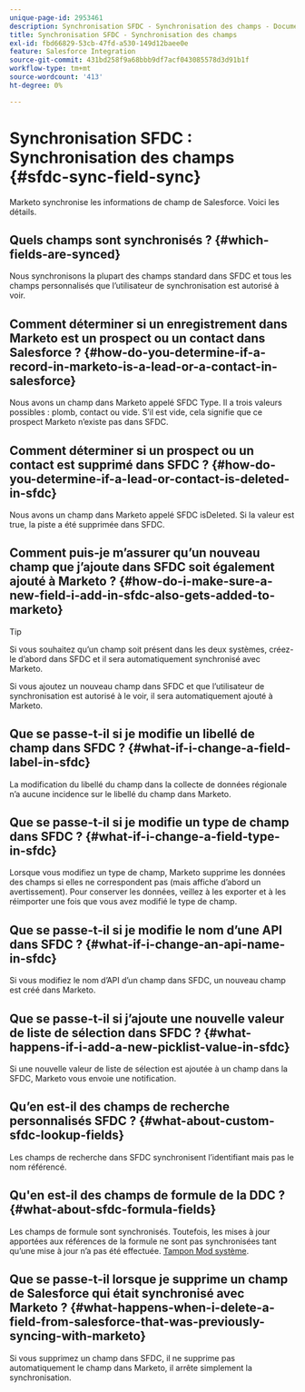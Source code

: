 ```yaml
---
unique-page-id: 2953461
description: Synchronisation SFDC - Synchronisation des champs - Documents Marketo - Documentation du produit
title: Synchronisation SFDC - Synchronisation des champs
exl-id: fbd66829-53cb-47fd-a530-149d12baee0e
feature: Salesforce Integration
source-git-commit: 431bd258f9a68bbb9df7acf043085578d3d91b1f
workflow-type: tm+mt
source-wordcount: '413'
ht-degree: 0%

---
```


# Synchronisation SFDC : Synchronisation des champs {#sfdc-sync-field-sync}

Marketo synchronise les informations de champ de Salesforce. Voici les détails.

## Quels champs sont synchronisés ? {#which-fields-are-synced}

Nous synchronisons la plupart des champs standard dans SFDC et tous les champs personnalisés que l’utilisateur de synchronisation est autorisé à voir.

## Comment déterminer si un enregistrement dans Marketo est un prospect ou un contact dans Salesforce ? {#how-do-you-determine-if-a-record-in-marketo-is-a-lead-or-a-contact-in-salesforce}

Nous avons un champ dans Marketo appelé SFDC Type. Il a trois valeurs possibles : plomb, contact ou vide. S’il est vide, cela signifie que ce prospect Marketo n’existe pas dans SFDC.

## Comment déterminer si un prospect ou un contact est supprimé dans SFDC ? {#how-do-you-determine-if-a-lead-or-contact-is-deleted-in-sfdc}

Nous avons un champ dans Marketo appelé SFDC isDeleted. Si la valeur est true, la piste a été supprimée dans SFDC.

## Comment puis-je m’assurer qu’un nouveau champ que j’ajoute dans SFDC soit également ajouté à Marketo ? {#how-do-i-make-sure-a-new-field-i-add-in-sfdc-also-gets-added-to-marketo}

>[!TIP]
>
>Si vous souhaitez qu’un champ soit présent dans les deux systèmes, créez-le d’abord dans SFDC et il sera automatiquement synchronisé avec Marketo.

Si vous ajoutez un nouveau champ dans SFDC et que l’utilisateur de synchronisation est autorisé à le voir, il sera automatiquement ajouté à Marketo.

## Que se passe-t-il si je modifie un libellé de champ dans SFDC ? {#what-if-i-change-a-field-label-in-sfdc}

La modification du libellé du champ dans la collecte de données régionale n’a aucune incidence sur le libellé du champ dans Marketo.

## Que se passe-t-il si je modifie un type de champ dans SFDC ? {#what-if-i-change-a-field-type-in-sfdc}

Lorsque vous modifiez un type de champ, Marketo supprime les données des champs si elles ne correspondent pas (mais affiche d’abord un avertissement). Pour conserver les données, veillez à les exporter et à les réimporter une fois que vous avez modifié le type de champ.

## Que se passe-t-il si je modifie le nom d’une API dans SFDC ? {#what-if-i-change-an-api-name-in-sfdc}

Si vous modifiez le nom d’API d’un champ dans SFDC, un nouveau champ est créé dans Marketo.

## Que se passe-t-il si j’ajoute une nouvelle valeur de liste de sélection dans SFDC ? {#what-happens-if-i-add-a-new-picklist-value-in-sfdc}

Si une nouvelle valeur de liste de sélection est ajoutée à un champ dans la SFDC, Marketo vous envoie une notification.

## Qu’en est-il des champs de recherche personnalisés SFDC ? {#what-about-custom-sfdc-lookup-fields}

Les champs de recherche dans SFDC synchronisent l’identifiant mais pas le nom référencé.

## Qu&#39;en est-il des champs de formule de la DDC ? {#what-about-sfdc-formula-fields}

Les champs de formule sont synchronisés. Toutefois, les mises à jour apportées aux références de la formule ne sont pas synchronisées tant qu’une mise à jour n’a pas été effectuée. [Tampon Mod système](https://help.salesforce.com/apex/HTViewSolution?id=000193203&amp;language=en_US).

## Que se passe-t-il lorsque je supprime un champ de Salesforce qui était synchronisé avec Marketo ? {#what-happens-when-i-delete-a-field-from-salesforce-that-was-previously-syncing-with-marketo}

Si vous supprimez un champ dans SFDC, il ne supprime pas automatiquement le champ dans Marketo, il arrête simplement la synchronisation.
